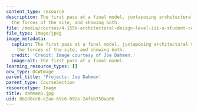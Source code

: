 ```yaml
---
content_type: resource
description: The first pass at a final model, juxtaposing architectural masses against
  the forces of the site, and showing both.
file: /media/courses/4-155b-architectural-design-level-iii-a-student-center-for-mit-fall-2004/8b2d0cc8e2ae69c6092e24fbb750aa06_dahmen6.jpg
file_type: image/jpeg
image_metadata:
  caption: The first pass at a final model, juxtaposing architectural masses against
    the forces of the site, and showing both.
  credit: 'Credit: Image courtesy of Joe Dahmen.'
  image-alt: The first pass at a final model.
learning_resource_types: []
ocw_type: OCWImage
parent_title: 'Projects: Joe Dahmen'
parent_type: CourseSection
resourcetype: Image
title: dahmen6.jpg
uid: 8b2d0cc8-e2ae-69c6-092e-24fbb750aa06
---
```

